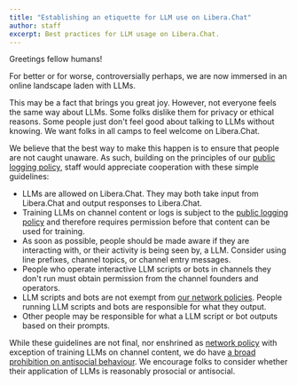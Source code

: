 ```yaml
---
title: "Establishing an etiquette for LLM use on Libera.Chat"
author: staff
excerpt: Best practices for LLM usage on Libera.Chat.
---
```


Greetings fellow humans!

For better or for worse, controversially perhaps, we are now immersed in an
online landscape laden with LLMs.

This may be a fact that brings you great joy. However, not everyone feels the
same way about LLMs. Some folks dislike them for privacy or ethical reasons.
Some people just don't feel good about talking to LLMs without knowing. We
want folks in all camps to feel welcome on Libera.Chat.

We believe that the best way to make this happen is to ensure that people are
not caught unaware. As such, building on the principles of our
[public logging policy][logging], staff would appreciate cooperation with
these simple guidelines:

- LLMs are allowed on Libera.Chat. They may both take input from Libera.Chat
and output responses to Libera.Chat.
- Training LLMs on channel content or logs is subject to the
[public logging policy][logging] and therefore requires permission before that
content can be used for training.
- As soon as possible, people should be made aware if they are interacting
with, or their activity is being seen by, a LLM. Consider using line prefixes,
channel topics, or channel entry messages.
- People who operate interactive LLM scripts or bots in channels they don't
run must obtain permission from the channel founders and operators.
- LLM scripts and bots are not exempt from [our network policies][behaviour].
People running LLM scripts and bots are responsible for what they output.
- Other people may be responsible for what a LLM script or bot outputs based
on their prompts.

While these guidelines are not final, nor enshrined as
[network policy][policy] with exception of training LLMs on channel content,
we do have [a broad prohibition on antisocial behaviour][behaviour]. We
encourage folks to consider whether their application of LLMs is reasonably
prosocial or antisocial.

[logging]: https://libera.chat/policies/#public-logging
[behaviour]: https://libera.chat/policies/#unwanted-content-and-behaviour
[policy]: https://libera.chat/policies/
